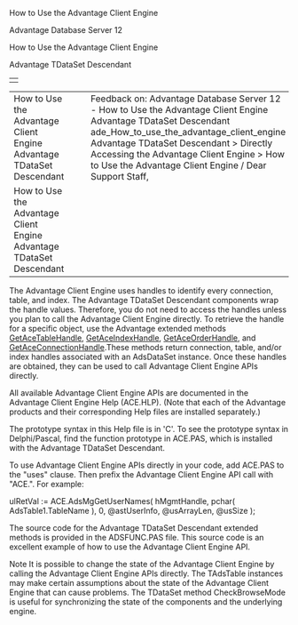 How to Use the Advantage Client Engine




Advantage Database Server 12  

How to Use the Advantage Client Engine

Advantage TDataSet Descendant

|  |
| --- |
|  |

|  |  |  |  |  |
| --- | --- | --- | --- | --- |
| How to Use the Advantage Client Engine  Advantage TDataSet Descendant |  |  | Feedback on: Advantage Database Server 12 - How to Use the Advantage Client Engine Advantage TDataSet Descendant ade\_How\_to\_use\_the\_advantage\_client\_engine Advantage TDataSet Descendant > Directly Accessing the Advantage Client Engine > How to Use the Advantage Client Engine / Dear Support Staff, |  |
| How to Use the Advantage Client Engine  Advantage TDataSet Descendant |  |  |  |  |

The Advantage Client Engine uses handles to identify every connection, table, and index. The Advantage TDataSet Descendant components wrap the handle values. Therefore, you do not need to access the handles unless you plan to call the Advantage Client Engine directly. To retrieve the handle for a specific object, use the Advantage extended methods [GetAceTableHandle](ade_getacetablehandle.htm), [GetAceIndexHandle](ade_getaceindexhandle.htm), [GetAceOrderHandle](ade_getaceorderhandle.htm), and [GetAceConnectionHandle](ade_getaceorderhandle.htm).These methods return connection, table, and/or index handles associated with an AdsDataSet instance. Once these handles are obtained, they can be used to call Advantage Client Engine APIs directly.

All available Advantage Client Engine APIs are documented in the Advantage Client Engine Help (ACE.HLP). (Note that each of the Advantage products and their corresponding Help files are installed separately.)

The prototype syntax in this Help file is in 'C'. To see the prototype syntax in Delphi/Pascal, find the function prototype in ACE.PAS, which is installed with the Advantage TDataSet Descendant.

To use Advantage Client Engine APIs directly in your code, add ACE.PAS to the "uses" clause. Then prefix the Advantage Client Engine API call with "ACE.". For example:

ulRetVal := ACE.AdsMgGetUserNames( hMgmtHandle, pchar( AdsTable1.TableName ), 0, @astUserInfo, @usArrayLen, @usSize );

The source code for the Advantage TDataSet Descendant extended methods is provided in the ADSFUNC.PAS file. This source code is an excellent example of how to use the Advantage Client Engine API.

Note It is possible to change the state of the Advantage Client Engine by calling the Advantage Client Engine APIs directly. The TAdsTable instances may make certain assumptions about the state of the Advantage Client Engine that can cause problems. The TDataSet method CheckBrowseMode is useful for synchronizing the state of the components and the underlying engine.